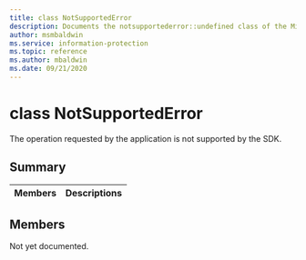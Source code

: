 ```yaml
---
title: class NotSupportedError 
description: Documents the notsupportederror::undefined class of the Microsoft Information Protection (MIP) SDK.
author: msmbaldwin
ms.service: information-protection
ms.topic: reference
ms.author: mbaldwin
ms.date: 09/21/2020
---
```


# class NotSupportedError 
The operation requested by the application is not supported by the SDK.
  
## Summary
 Members                        | Descriptions                                
--------------------------------|---------------------------------------------
  
## Members
Not yet documented.
